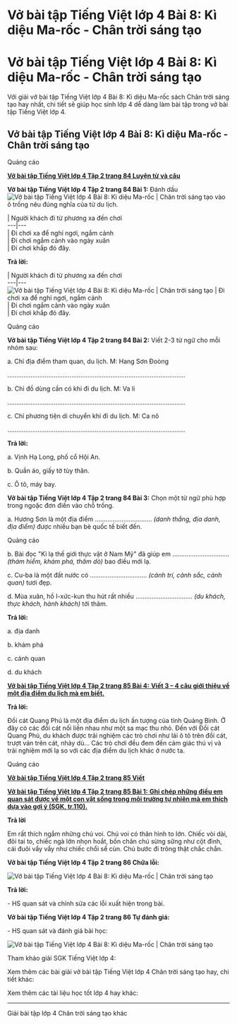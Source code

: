 # Vở bài tập Tiếng Việt lớp 4 Bài 8: Kì diệu Ma-rốc - Chân trời sáng tạo

# Vở bài tập Tiếng Việt lớp 4 Bài 8: Kì diệu Ma-rốc - Chân trời sáng tạo

Với giải vở bài tập Tiếng Việt lớp 4 Bài 8: Kì diệu Ma-rốc sách Chân trời sáng tạo hay nhất, chi tiết sẽ giúp học sinh lớp 4 dễ dàng làm bài tập trong vở bài tập Tiếng Việt lớp 4.

## Vở bài tập Tiếng Việt lớp 4 Bài 8: Kì diệu Ma-rốc - Chân trời sáng tạo

Quảng cáo

[**Vở bài tập Tiếng Việt lớp 4 Tập 2 trang 84 Luyện từ và câu**](https://vietjack.com/vbt-tieng-viet-4-ct/luyen-tu-va-cau-trang-84-vbt-tieng-viet-4-tap-2.jsp)

**Vở bài tập Tiếng Việt lớp 4 Tập 2 trang 84 Bài 1:** Đánh dấu ![Vở bài tập Tiếng Việt lớp 4 Bài 8: Kì diệu Ma-rốc | Chân trời sáng tạo](https://vietjack.com/vbt-tieng-viet-4-ct/images/bai-8-ki-dieu-ma-roc.PNG) vào ô trống nêu đúng nghĩa của từ du lịch.

|  Người khách đi từ phương xa đến chơi  
---|---  
|  Đi chơi xa để nghỉ ngơi, ngắm cảnh   
|  Đi chơi ngắm cảnh vào ngày xuân   
|  Đi chơi khắp đó đây.  
  
**Trả lời:**

|  Người khách đi từ phương xa đến chơi  
---|---  
![Vở bài tập Tiếng Việt lớp 4 Bài 8: Kì diệu Ma-rốc | Chân trời sáng tạo](https://vietjack.com/vbt-tieng-viet-4-ct/images/bai-8-ki-dieu-ma-roc.PNG) |  Đi chơi xa để nghỉ ngơi, ngắm cảnh   
|  Đi chơi ngắm cảnh vào ngày xuân   
|  Đi chơi khắp đó đây.  
  
Quảng cáo

**Vở bài tập Tiếng Việt lớp 4 Tập 2 trang 84 Bài 2:** Viết 2-3 từ ngữ cho mỗi nhóm sau: 

a. Chỉ địa điểm tham quan, du lịch. M: Hang Sơn Đoòng 

……………………………………………………………………………………….

b. Chỉ đồ dùng cần có khi đi du lịch. M: Va li 

……………………………………………………………………………………….

c. Chỉ phương tiện di chuyển khi đi du lịch. M: Ca nô 

……………………………………………………………………………………….

**Trả lời:**

a. Vịnh Hạ Long, phố cổ Hội An.

b. Quần áo, giấy tờ tùy thân.

c. Ô tô, máy bay.

**Vở bài tập Tiếng Việt lớp 4 Tập 2 trang 84 Bài 3:** Chọn một từ ngữ phù hợp trong ngoặc đơn điền vào chỗ trống. 

a. Hương Sơn là một địa điểm ………………………….. _(danh thắng, địa danh, địa điểm)_ được nhiều bạn bè quốc tế biết đến. 

Quảng cáo

b. Bài đọc "Kì lạ thế giới thực vật ở Nam Mỹ" đã giúp em ………………………….. _(thám hiểm, khám phá, thăm dò)_ bao điều mới lạ.

c. Cu-ba là một đất nước có ………………………….. _(cảnh trí, cảnh sắc, cảnh quan)_ tươi đẹp. 

d. Mùa xuân, hồ I-xức-kun thu hút rất nhiều ………………………….. _(du khách, thực khách, hành khách)_ tới thăm. 

**Trả lời:**

a. địa danh

b. khám phá

c. cảnh quan

d. du khách 

[**Vở bài tập Tiếng Việt lớp 4 Tập 2 trang 85 Bài 4:** **Viết 3 – 4 câu giới thiệu về một địa điểm du lịch mà em biết.**](https://vietjack.com/vbt-tieng-viet-4-ct/viet-3-4-cau-gioi-thieu-ve-mot-dia-diem-du-lich-vm.jsp)

**Trả lời:**

Đồi cát Quang Phú là một địa điểm du lịch ấn tượng của tỉnh Quảng Bình. Ở đây có các đồi cát nối liền nhau như một sa mạc thu nhỏ. Đến với Đồi cát Quang Phú, du khách được trải nghiệm các trò chơi như lái ô tô trên đồi cát, trượt ván trên cát, nhảy dù… Các trò chơi đều đem đến cảm giác thú vị và trải nghiệm mới lạ so với các địa điểm du lịch khác ở nước ta.

Quảng cáo

[**Vở bài tập Tiếng Việt lớp 4 Tập 2 trang 85 Viết**](https://vietjack.com/vbt-tieng-viet-4-ct/viet-trang-85-vbt-tieng-viet-4-tap-2.jsp)

[**Vở bài tập Tiếng Việt lớp 4 Tập 2 trang 85 Bài 1:** **Ghi chép những điều em quan sát được về một con vật sống trong môi trường tự nhiên mà em thích dựa vào gợi ý (SGK, tr.110).**](https://vietjack.com/vbt-tieng-viet-4-ct/ghi-chep-nhung-dieu-em-quan-sat-duoc-ve-mot-con-vat-vm.jsp)

**Trả lời**

Em rất thích ngắm những chú voi. Chú voi có thân hình to lớn. Chiếc vòi dài, đôi tai to, chiếc ngà lớn nhọn hoắt, bốn chân chú sừng sững như cột đình, cái đuôi vẩy vẩy như chiếc chổi sể cùn. Chú bước đi trông thật chắc chắn. 

**Vở bài tập Tiếng Việt lớp 4 Tập 2 trang 86 Chữa lỗi:**

![Vở bài tập Tiếng Việt lớp 4 Bài 8: Kì diệu Ma-rốc | Chân trời sáng tạo](https://vietjack.com/vbt-tieng-viet-4-ct/images/bai-8-ki-dieu-ma-roc-1.PNG)

**Trả lời:**

\- HS quan sát và chỉnh sửa các lỗi xuất hiện trong bài. 

**Vở bài tập Tiếng Việt lớp 4 Tập 2 trang 86 Tự đánh giá:**

\- HS quan sát và đánh giá bài học:

![Vở bài tập Tiếng Việt lớp 4 Bài 8: Kì diệu Ma-rốc | Chân trời sáng tạo](https://vietjack.com/vbt-tieng-viet-4-ct/images/bai-8-ki-dieu-ma-roc-2.PNG)

Tham khảo giải SGK Tiếng Việt lớp 4:

Xem thêm các bài giải vở bài tập Tiếng Việt lớp 4 Chân trời sáng tạo hay, chi tiết khác:

Xem thêm các tài liệu học tốt lớp 4 hay khác:

* * *

Giải bài tập lớp 4 Chân trời sáng tạo khác
